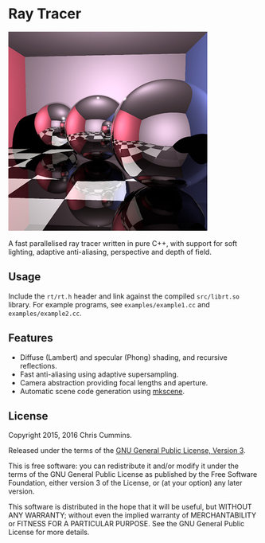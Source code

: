 # Ray Tracer

![Render](render.jpg)

A fast parallelised ray tracer written in pure C++, with support for
soft lighting, adaptive anti-aliasing, perspective and depth of field.

## Usage

Include the `rt/rt.h` header and link against the compiled
`src/librt.so` library. For example programs, see
`examples/example1.cc` and `examples/example2.cc`.

## Features

* Diffuse (Lambert) and specular (Phong) shading, and recursive
reflections.
* Fast anti-aliasing using adaptive supersampling.
* Camera abstraction providing focal lengths and aperture.
* Automatic scene code generation using
  [mkscene](https://github.com/ChrisCummins/rt/blob/master/scripts/mkscene.py).

## License

Copyright 2015, 2016 Chris Cummins.

Released under the terms of the
[GNU General Public License, Version 3](http://www.gnu.org/copyleft/gpl.html).

This is free software: you can redistribute it and/or modify it under
the terms of the GNU General Public License as published by the Free
Software Foundation, either version 3 of the License, or (at your
option) any later version.

This software is distributed in the hope that it will be useful, but
WITHOUT ANY WARRANTY; without even the implied warranty of
MERCHANTABILITY or FITNESS FOR A PARTICULAR PURPOSE. See the GNU
General Public License for more details.

